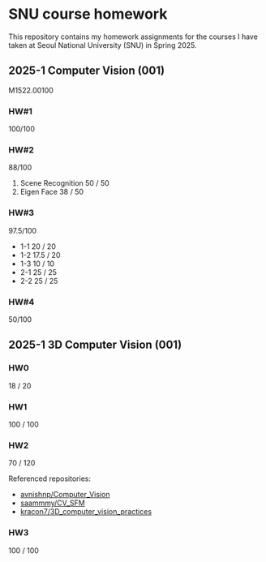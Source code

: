 # SNU course homework 

This repository contains my homework assignments for the courses I have taken at Seoul National University (SNU) in Spring 2025.

## 2025-1 Computer Vision (001)
M1522.00100
### HW#1
100/100
### HW#2
88/100
1. Scene Recognition 50 / 50
2. Eigen Face 38 / 50
### HW#3
97.5/100
- 1-1 20 / 20
- 1-2 17.5 / 20
- 1-3 10 / 10
- 2-1 25 / 25
- 2-2 25 / 25
### HW#4
50/100

## 2025-1 3D Computer Vision (001)
### HW0
18 / 20
### HW1
100 / 100
### HW2
70 / 120

Referenced repositories:
- [avnishnp/Computer_Vision](https://github.com/avnishnp/Computer_Vision)
- [saammmy/CV_SFM](https://github.com/saammmy/CV_SFM)
- [kracon7/3D_computer_vision_practices](https://github.com/kracon7/3D_computer_vision_practices)
### HW3
100 / 100 